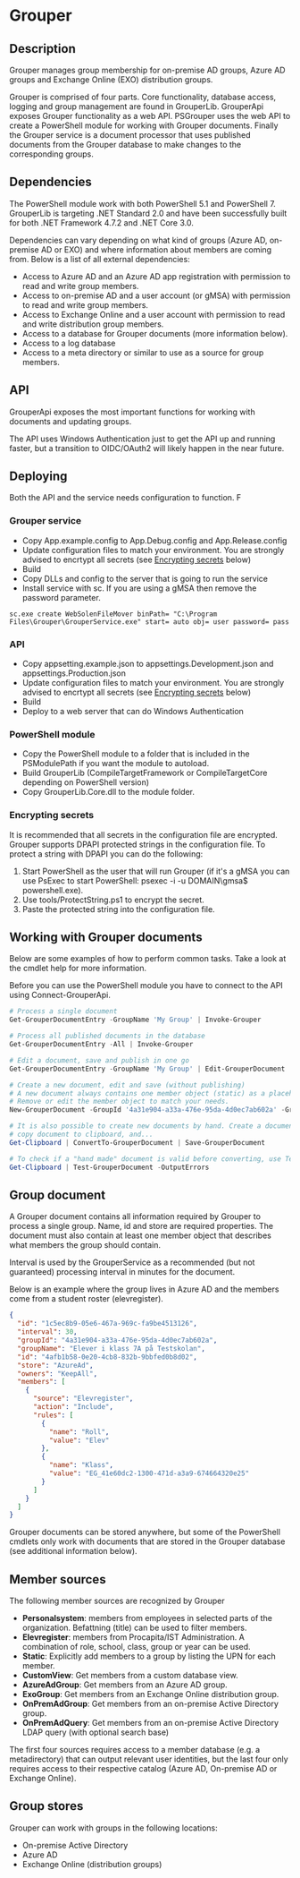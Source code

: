 # Grouper

## Description

Grouper manages group membership for on-premise AD groups, Azure AD groups and Exchange Online (EXO) distribution groups.

Grouper is comprised of four parts. Core functionality, database access, logging and group management are found in GrouperLib.
GrouperApi exposes Grouper functionality as a web API. PSGrouper uses the web API to create a PowerShell module for working
with Grouper documents. Finally the Grouper service is a document processor that uses published documents from the Grouper
database to make changes to the corresponding groups.

## Dependencies

The PowerShell module work with both PowerShell 5.1 and PowerShell 7. GrouperLib is targeting .NET Standard 2.0 and have been
successfully built for both .NET Framework 4.7.2 and .NET Core 3.0.

Dependencies can vary depending on what kind of groups (Azure AD, on-premise AD or EXO) and where information about
members are coming from. Below is a list of all external dependencies:

* Access to Azure AD and an Azure AD app registration with permission to read and write group members.
* Access to on-premise AD and a user account (or gMSA) with permission to read and write group members.
* Access to Exchange Online and a user account with permission to read and write distribution group members.
* Access to a database for Grouper documents (more information below).
* Access to a log database
* Access to a meta directory or similar to use as a source for group members.

## API

GrouperApi exposes the most important functions for working with documents and updating groups.

The API uses Windows Authentication just to get the API up and running faster, but a transition to OIDC/OAuth2
will likely happen in the near future.

## Deploying

Both the API and the service needs configuration to function. F

### Grouper service

* Copy App.example.config to App.Debug.config and App.Release.config
* Update configuration files to match your environment. You are strongly advised to encrtypt all
secrets (see [Encrypting secrets](#encrypting-secrets) below)
* Build
* Copy DLLs and config to the server that is going to run the service
* Install service with sc. If you are using a gMSA then remove the password parameter.

```batch
sc.exe create WebSolenFileMover binPath= "C:\Program Files\Grouper\GrouperService.exe" start= auto obj= user password= pass
```

### API

* Copy appsetting.example.json to appsettings.Development.json and appsettings.Production.json
* Update configuration files to match your environment. You are strongly advised to encrtypt all
secrets (see [Encrypting secrets](#encrypting-secrets) below)
* Build
* Deploy to a web server that can do Windows Authentication

### PowerShell module

* Copy the PowerShell module to a folder that is included in the PSModulePath if you want the module to autoload.
* Build GrouperLib (CompileTargetFramework or CompileTargetCore depending on PowerShell version)
* Copy GrouperLib.Core.dll to the module folder.

### Encrypting secrets

It is recommended that all secrets in the configuration file are encrypted. Grouper supports
DPAPI protected strings in the configuration file. To protect a string with DPAPI you can do
the following:

1. Start PowerShell as the user that will run Grouper (if it's a gMSA you can use PsExec to
start PowerShell: psexec -i -u DOMAIN\gmsa$ powershell.exe).
2. Use tools/ProtectString.ps1 to encrypt the secret.
3. Paste the protected string into the configuration file.

## Working with Grouper documents

Below are some examples of how to perform common tasks. Take a look at the cmdlet help for more information.

Before you can use the PowerShell module you have to connect to the API using Connect-GrouperApi.

```PowerShell
# Process a single document
Get-GrouperDocumentEntry -GroupName 'My Group' | Invoke-Grouper

# Process all published documents in the database
Get-GrouperDocumentEntry -All | Invoke-Grouper

# Edit a document, save and publish in one go
Get-GrouperDocumentEntry -GroupName 'My Group' | Edit-GrouperDocument | Save-GrouperDocument -Publish

# Create a new document, edit and save (without publishing)
# A new document always contains one member object (static) as a placeholder to make the document valid.
# Remove or edit the member object to match your needs.
New-GrouperDocument -GroupId '4a31e904-a33a-476e-95da-4d0ec7ab602a' -GroupName 'My Group' -Store AzureAd | Edit-GrouperDocument | Save-GrouperDocument

# It is also possible to create new documents by hand. Create a document in your favorite text editor,
# copy document to clipboard, and...
Get-Clipboard | ConvertTo-GrouperDocument | Save-GrouperDocument

# To check if a "hand made" document is valid before converting, use Test-GrouperDocument
Get-Clipboard | Test-GrouperDocument -OutputErrors
```

## Group document

A Grouper document contains all information required by Grouper to process a single group.
Name, id and store are required properties. The document must also contain at least one
member object that describes what members the group should contain.

Interval is used by the GrouperService as a recommended (but not guaranteed) processing interval in minutes for the document.

Below is an example where the group lives in Azure AD and the members come from a student
roster (elevregister).

```Json
{
  "id": "1c5ec8b9-05e6-467a-969c-fa9be4513126",
  "interval": 30,
  "groupId": "4a31e904-a33a-476e-95da-4d0ec7ab602a",
  "groupName": "Elever i klass 7A på Testskolan",
  "id": "4afb1b58-0e20-4cb8-832b-9bbfed0b8d02",
  "store": "AzureAd",
  "owners": "KeepAll",
  "members": [
    {
      "source": "Elevregister",
      "action": "Include",
      "rules": [
        {
          "name": "Roll",
          "value": "Elev"
        },
        {
          "name": "Klass",
          "value": "EG_41e60dc2-1300-471d-a3a9-674664320e25"
        }
      ]
    }
  ]
}
```

Grouper documents can be stored anywhere, but some of the PowerShell cmdlets only work with
documents that are stored in the Grouper database (see additional information below).

## Member sources

The following member sources are recognized by Grouper

* __Personalsystem__: members from employees in selected parts of the organization. Befattning (title)
can be used to filter members.
* __Elevregister__: members from Procapita/IST Administration. A combination of role, school,
class, group or year can be used.
* __Static__: Explicitly add members to a group by listing the UPN for each member.
* __CustomView__: Get members from a custom database view.
* __AzureAdGroup__: Get members from an Azure AD group.
* __ExoGroup__: Get members from an Exchange Online distribution group.
* __OnPremAdGroup__: Get members from an on-premise Active Directory group.
* __OnPremAdQuery__: Get members from an on-premise Active Directory LDAP query (with optional search base)

The first four sources requires access to a member database (e.g. a metadirectory) that can output
relevant user identities, but the last four only requires access to their respective catalog
(Azure AD, On-premise AD or Exchange Online).

## Group stores

Grouper can work with groups in the following locations:

* On-premise Active Directory
* Azure AD
* Exchange Online (distribution groups)
